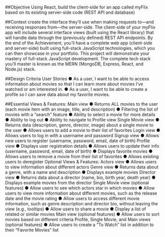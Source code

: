 ##Objective
Using React, build the client-side for an app called myFlix based on its existing server-side code (REST API and database)

##Context
create the interface they’ll use when making requests to—and receiving responses from—the server-side. The
client-side of your myFlix app will include several interface views (built using the React library) that will
handle data through the (previously defined) REST API endpoints.
By the end of the Achievement, you’ll have a complete web app (client-side and server-side) built using
full-stack JavaScript technologies, which you can then showcase in your portfolio. This project will
demonstrate your mastery of full-stack JavaScript development. The complete tech stack you’ll
master is known as the MERN (MongoDB, Express, React, and Node.js) stack.

##Design Criteria
User Stories
● As a user, I want to be able to access information about movies so that I can learn more
about movies I’ve watched or am interested in.
● As a user, I want to be able to create a profile so I can save data about my favorite movies.

##Essential Views & Features:
Main view
● Returns ALL movies to the user (each movie item with an image, title, and description)
● Filtering the list of movies with a “search” feature
● Ability to select a movie for more details
● Ability to log out
● Ability to navigate to Profile view
Single Movie view
● Returns data (description, genre, director, image) about a single movie to the user
● Allows users to add a movie to their list of favorites
Login view
● Allows users to log in with a username and password
Signup view
● Allows new users to register (username, password, email, date of birth)
Profile view
● Displays user registration details
● Allows users to update their info (username, password, email, date of birth)
● Displays favorite movies
● Allows users to remove a movie from their list of favorites
● Allows existing users to deregister
Optional Views & Features:
Actors view
● Allows users to view information about different actors
Genre view
● Returns data about a genre, with a name and description
● Displays example movies
Director view
● Returns data about a director (name, bio, birth year, death year)
● Displays example movies from the director
Single Movie view (optional features)
● Allow users to see which actors star in which movies
● Allow users to view more information about different movies, such as the release date and
the movie rating
● Allow users to access different movie information, such as genre description and director bio,
without leaving the view (e.g., tooltips)
● Allow users to share a movie
● Display a list of related or similar movies
Main view (optional features)
● Allow users to sort movies based on different criteria
Profile, Single Movie, and Main views (optional features)
● Allow users to create a “To Watch” list in addition to their “Favorite Movies” list
